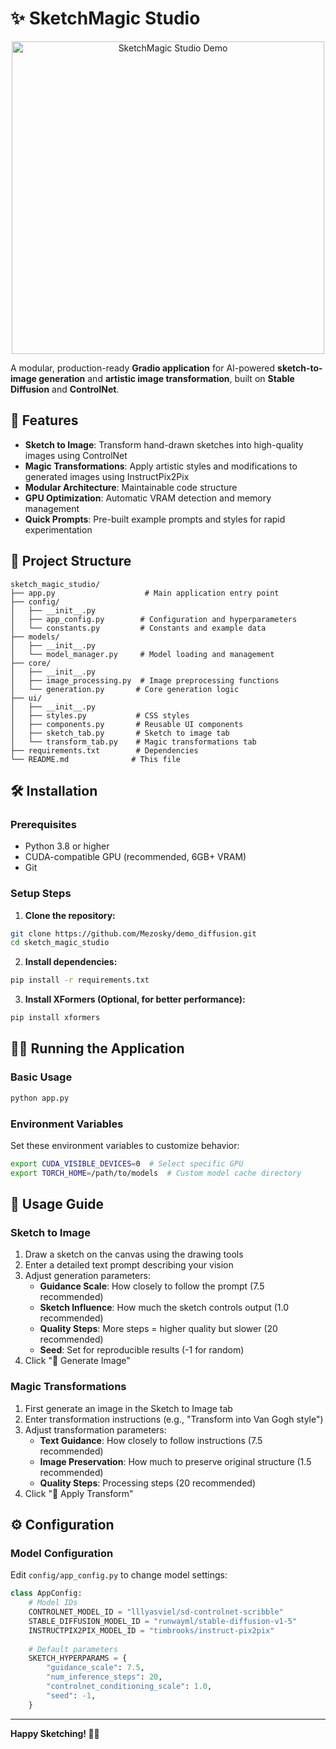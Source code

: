 # ✨ SketchMagic Studio

<p align="center">
  <img src="./resources/how-to-use-record.gif" alt="SketchMagic Studio Demo" width="500"/>
</p>

A modular, production-ready **Gradio application** for AI-powered **sketch-to-image generation** and **artistic image transformation**, built on **Stable Diffusion** and **ControlNet**.

## 🚀 Features

- **Sketch to Image**: Transform hand-drawn sketches into high-quality images using ControlNet
- **Magic Transformations**: Apply artistic styles and modifications to generated images using InstructPix2Pix
- **Modular Architecture**: Maintainable code structure
- **GPU Optimization**: Automatic VRAM detection and memory management
- **Quick Prompts**: Pre-built example prompts and styles for rapid experimentation

## 📁 Project Structure

```
sketch_magic_studio/
├── app.py                    # Main application entry point
├── config/
│   ├── __init__.py
│   ├── app_config.py        # Configuration and hyperparameters
│   └── constants.py         # Constants and example data
├── models/
│   ├── __init__.py
│   └── model_manager.py     # Model loading and management
├── core/
│   ├── __init__.py
│   ├── image_processing.py  # Image preprocessing functions
│   └── generation.py       # Core generation logic
├── ui/
│   ├── __init__.py
│   ├── styles.py           # CSS styles
│   ├── components.py       # Reusable UI components
│   ├── sketch_tab.py       # Sketch to image tab
│   └── transform_tab.py    # Magic transformations tab
├── requirements.txt        # Dependencies
└── README.md              # This file
```

## 🛠️ Installation

### Prerequisites

- Python 3.8 or higher
- CUDA-compatible GPU (recommended, 6GB+ VRAM)
- Git

### Setup Steps

1. **Clone the repository:**
```bash
git clone https://github.com/Mezosky/demo_diffusion.git
cd sketch_magic_studio
```

2. **Install dependencies:**
```bash
pip install -r requirements.txt
```

3. **Install XFormers (Optional, for better performance):**
```bash
pip install xformers
```

## 🏃‍♂️ Running the Application

### Basic Usage

```bash
python app.py
```

### Environment Variables

Set these environment variables to customize behavior:

```bash
export CUDA_VISIBLE_DEVICES=0  # Select specific GPU
export TORCH_HOME=/path/to/models  # Custom model cache directory
```

## 🎯 Usage Guide

### Sketch to Image

1. Draw a sketch on the canvas using the drawing tools
2. Enter a detailed text prompt describing your vision
3. Adjust generation parameters:
   - **Guidance Scale**: How closely to follow the prompt (7.5 recommended)
   - **Sketch Influence**: How much the sketch controls output (1.0 recommended)
   - **Quality Steps**: More steps = higher quality but slower (20 recommended)
   - **Seed**: Set for reproducible results (-1 for random)
4. Click "🚀 Generate Image"

### Magic Transformations

1. First generate an image in the Sketch to Image tab
2. Enter transformation instructions (e.g., "Transform into Van Gogh style")
3. Adjust transformation parameters:
   - **Text Guidance**: How closely to follow instructions (7.5 recommended)
   - **Image Preservation**: How much to preserve original structure (1.5 recommended)
   - **Quality Steps**: Processing steps (20 recommended)
4. Click "🌟 Apply Transform"

## ⚙️ Configuration

### Model Configuration

Edit `config/app_config.py` to change model settings:

```python
class AppConfig:
    # Model IDs
    CONTROLNET_MODEL_ID = "lllyasviel/sd-controlnet-scribble"
    STABLE_DIFFUSION_MODEL_ID = "runwayml/stable-diffusion-v1-5"
    INSTRUCTPIX2PIX_MODEL_ID = "timbrooks/instruct-pix2pix"
    
    # Default parameters
    SKETCH_HYPERPARAMS = {
        "guidance_scale": 7.5,
        "num_inference_steps": 20,
        "controlnet_conditioning_scale": 1.0,
        "seed": -1,
    }
```

---

**Happy Sketching! 🎨✨**
